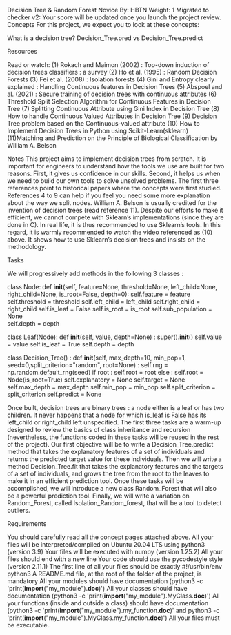 Decision Tree & Random Forest
 Novice
 By: HBTN
 Weight: 1
 Migrated to checker v2: 
 Your score will be updated once you launch the project review.
Concepts
For this project, we expect you to look at these concepts:

What is a decision tree?
Decision_Tree.pred vs Decision_Tree.predict





Resources

Read or watch:
(1) Rokach and Maimon (2002) : Top-down induction of decision trees classifiers : a survey
(2) Ho et al. (1995) : Random Decision Forests
(3) Fei et al. (2008) : Isolation forests
(4) Gini and Entropy clearly explained : Handling Continuous features in Decision Trees
(5) Abspoel and al. (2021) : Secure training of decision trees with continuous attributes
(6) Threshold Split Selection Algorithm for Continuous Features in Decision Tree
(7) Splitting Continuous Attribute using Gini Index in Decision Tree
(8) How to handle Continuous Valued Attributes in Decision Tree
(9) Decision Tree problem based on the Continuous-valued attribute
(10) How to Implement Decision Trees in Python using Scikit-Learn(sklearn)
(11)Matching and Prediction on the Principle of Biological Classification by William A. Belson

Notes
This project aims to implement decision trees from scratch. It is important for engineers to understand how the tools we use are built for two reasons. First, it gives us confidence in our skills. Second, it helps us when we need to build our own tools to solve unsolved problems.
The first three references point to historical papers where the concepts were first studied.
References 4 to 9 can help if you feel you need some more explanation about the way we split nodes.
William A. Belson is usually credited for the invention of decision trees (read reference 11).
Despite our efforts to make it efficient, we cannot compete with Sklearn’s implementations (since they are done in C). In real life, it is thus recommended to use Sklearn’s tools.
In this regard, it is warmly recommended to watch the video referenced as (10) above. It shows how to use Sklearn’s decision trees and insists on the methodology.

Tasks

We will progressively add methods in the following 3 classes :

class Node:
    def __init__(self, feature=None, threshold=None, left_child=None, right_child=None, is_root=False, depth=0):
        self.feature                  = feature
        self.threshold                = threshold
        self.left_child               = left_child
        self.right_child              = right_child
        self.is_leaf                  = False
        self.is_root                  = is_root
        self.sub_population           = None    
        self.depth                    = depth
                
class Leaf(Node):
    def __init__(self, value, depth=None) :
        super().__init__()
        self.value   = value
        self.is_leaf = True
        self.depth   = depth

class Decision_Tree() :
    def __init__(self, max_depth=10, min_pop=1, seed=0,split_criterion="random", root=None) :
        self.rng               = np.random.default_rng(seed)
        if root :
            self.root          = root
        else :
            self.root          = Node(is_root=True)
        self.explanatory       = None
        self.target            = None
        self.max_depth         = max_depth
        self.min_pop           = min_pop
        self.split_criterion   = split_criterion
        self.predict           = None
        


Once built, decision trees are binary trees : a node either is a leaf or has two children. It never happens that a node for which is_leaf is False has its left_child or right_child left unspecified.
The first three tasks are a warm-up designed to review the basics of class inheritance and recursion (nevertheless, the functions coded in these tasks will be reused in the rest of the project).
Our first objective will be to write a Decision_Tree.predict method that takes the explanatory features of a set of individuals and returns the predicted target value for these individuals.
Then we will write a method Decision_Tree.fit that takes the explanatory features and the targets of a set of individuals, and grows the tree from the root to the leaves to make it in an efficient prediction tool.
Once these tasks will be accomplished, we will introduce a new class Random_Forest that will also be a powerful prediction tool.
Finally, we will write a variation on Random_Forest, called Isolation_Random_forest, that will be a tool to detect outliers.

Requirements

You should carefully read all the concept pages attached above.
All your files will be interpreted/compiled on Ubuntu 20.04 LTS using python3 (version 3.9)
Your files will be executed with numpy (version 1.25.2)
All your files should end with a new line
Your code should use the pycodestyle style (version 2.11.1)
The first line of all your files should be exactly #!/usr/bin/env python3
A README.md file, at the root of the folder of the project, is mandatory
All your modules should have documentation (python3 -c 'print(__import__("my_module").__doc__)')
All your classes should have documentation (python3 -c 'print(__import__("my_module").MyClass.__doc__)')
All your functions (inside and outside a class) should have documentation (python3 -c 'print(__import__("my_module").my_function.__doc__)' and python3 -c 'print(__import__("my_module").MyClass.my_function.__doc__)')
All your files must be executable..
